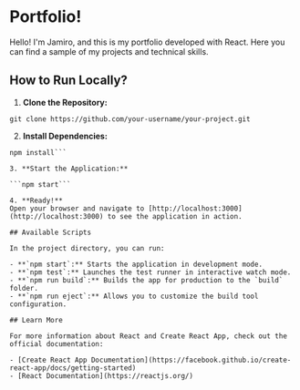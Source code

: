 # Portfolio!

Hello! I'm Jamiro, and this is my portfolio developed with React. Here you can find a sample of my projects and technical skills.

## How to Run Locally?

1. **Clone the Repository:**

```git clone https://github.com/your-username/your-project.git```

2. **Install Dependencies:**

```cd your-project
npm install```

3. **Start the Application:**

```npm start```

4. **Ready!**
Open your browser and navigate to [http://localhost:3000](http://localhost:3000) to see the application in action.

## Available Scripts

In the project directory, you can run:

- **`npm start`:** Starts the application in development mode.
- **`npm test`:** Launches the test runner in interactive watch mode.
- **`npm run build`:** Builds the app for production to the `build` folder.
- **`npm run eject`:** Allows you to customize the build tool configuration.

## Learn More

For more information about React and Create React App, check out the official documentation:

- [Create React App Documentation](https://facebook.github.io/create-react-app/docs/getting-started)
- [React Documentation](https://reactjs.org/)

